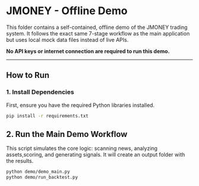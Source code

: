 # JMONEY - Offline Demo

This folder contains a self-contained, offline demo of the JMONEY trading system. It follows the exact same 7-stage workflow as the main application but uses local mock data files instead of live APIs.

**No API keys or internet connection are required to run this demo.**

---

## How to Run

### 1. Install Dependencies
First, ensure you have the required Python libraries installed.

```sh
pip install -r requirements.txt
```

## 2. Run the Main Demo Workflow
This script simulates the core logic: scanning news, analyzing assets,scoring, and generating signals. It will create an output folder with the results.

```sh
python demo/demo_main.py
python demo/run_backtest.py
```

